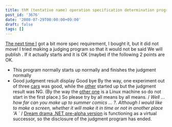 ```yaml
---
title: thM (tentative name) operation specification determination program
post_id: '3676'
date: '2008-07-29T00:00:00+09:00'
draft: false
tags: []
---
```


[The next time I](http://kagaminer.in/) got a bit more spec requirement, I bought it, but it did not move! I tried making a judging program so that it would not be said We will publish . If it actually starts and it is OK (maybe) if the following 2 points are OK.

*   This program normally starts up normally and finishes the judgment normally
*   Good judgment result display Good bye By the way, one experiment out of three [cars](/palx190dr) was good, while the [other](/netvista-m42slim) started up but the judgment result was NG. (By the way the [other one](/homebuilt-2) is a Linux machine so do not start in the first place.) So please try by all means by all means. / _Well ... how far can you make up to summer comics ... ?. Although I would like to make a screen, whether it will make it in time or not in another place 'A `_ / [Dream drama .NET pre-alpha version](/!/thC/) is functioning as a virtual successor, so the disclosure of the judgment program has ended.